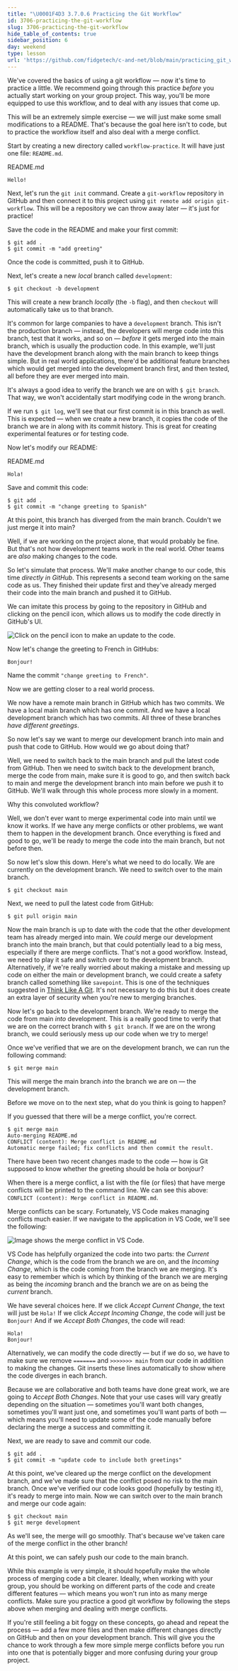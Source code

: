 ```yaml
---
title: "\U0001F4D3 3.7.0.6 Practicing the Git Workflow"
id: 3706-practicing-the-git-workflow
slug: 3706-practicing-the-git-workflow
hide_table_of_contents: true
sidebar_position: 6
day: weekend
type: lesson
url: 'https://github.com/fidgetech/c-and-net/blob/main/practicing_git_workflow.md'
---
```


We've covered the basics of using a git workflow — now it's time to practice a little. We recommend going through this practice _before_ you actually start working on your group project. This way, you'll be more equipped to use this workflow, and to deal with any issues that come up.

This will be an extremely simple exercise — we will just make some small modifications to a README. That's because the goal here isn't to code, but to practice the workflow itself and also deal with a merge conflict.

Start by creating a new directory called `workflow-practice`. It will have just one file: `README.md`.

<div class="filename">README.md</div>

```
Hello!
```

Next, let's run the `git init` command. Create a `git-workflow` repository in GitHub and then connect it to this project using `git remote add origin git-workflow`. This will be a repository we can throw away later — it's just for practice!

Save the code in the README and make your first commit:

```
$ git add .
$ git commit -m "add greeting"
```

Once the code is committed, push it to GitHub.

Next, let's create a new _local_ branch called `development`:

```
$ git checkout -b development
```

This will create a new branch _locally_ (the `-b` flag), and then `checkout` will automatically take us to that branch.

It's common for large companies to have a `development` branch. This isn't the production branch — instead, the developers will merge code into this branch, test that it works, and so on — _before_ it gets merged into the main branch, which is usually the production code. In this example, we'll just have the development branch along with the main branch to keep things simple. But in real world applications, there'd be additional feature branches which would get merged into the development branch first, and then tested, all before they are ever merged into main.

It's always a good idea to verify the branch we are on with `$ git branch`. That way, we won't accidentally start modifying code in the wrong branch.

If we run `$ git log`, we'll see that our first commit is in this branch as well. This is expected — when we create a new branch, it copies the code of the branch we are in along with its commit history. This is great for creating experimental features or for testing code.

Now let's modify our README:

<div class="filename">README.md</div>

```
Hola!
```

Save and commit this code:

```
$ git add .
$ git commit -m "change greeting to Spanish"
```

At this point, this branch has diverged from the main branch. Couldn't we just merge it into main?

Well, if we are working on the project alone, that would probably be fine. But that's not how development teams work in the real world. Other teams are _also_ making changes to the code.

So let's simulate that process. We'll make another change to our code, this time _directly in GitHub_. This represents a second team working on the same code as us. They finished their update first and they've already merged their code into the main branch and pushed it to GitHub.

We can imitate this process by going to the repository in GitHub and clicking on the pencil icon, which allows us to modify the code directly in GitHub's UI.

![Click on the pencil icon to make an update to the code.](https://learnhowtoprogram.s3.us-west-2.amazonaws.com/Intermediate+JavaScript/click-pencil-icon.png)

Now let's change the greeting to French in GitHubs:

```
Bonjour!
```

Name the commit `"change greeting to French"`.

Now we are getting closer to a real world process.

We now have a remote main branch in GitHub which has two commits. We have a local main branch which has one commit. And we have a local development branch which has two commits. All three of these branches _have different greetings_.

So now let's say we want to merge our development branch into main and push that code to GitHub. How would we go about doing that?

Well, we need to switch back to the main branch and pull the latest code from GitHub. Then we need to switch back to the development branch, merge the code from main, make sure it is good to go, and then switch back to main and merge the development branch into main before we push it to GitHub. We'll walk through this whole process more slowly in a moment.

Why this convoluted workflow?

Well, we don't ever want to merge experimental code into main until we know it works. If we have any merge conflicts or other problems, we want them to happen in the development branch. Once everything is fixed and good to go, we'll be ready to merge the code into the main branch, but not before then.

So now let's slow this down. Here's what we need to do locally. We are currently on the development branch. We need to switch over to the main branch.

```
$ git checkout main
```

Next, we need to pull the latest code from GitHub:

```
$ git pull origin main
```

Now the main branch is up to date with the code that the other development team has already merged into main. We _could_ merge our development branch into the main branch, but that could potentially lead to a big mess, especially if there are merge conflicts. That's not a good workflow. Instead, we need to play it safe and switch over to the development branch. Alternatively, if we're really worried about making a mistake and messing up code on either the main or development branch, we could create a safety branch called something like `savepoint`. This is one of the techniques suggested in [Think Like A Git](http://think-like-a-git.net/sections/testing-out-merges/the-savepoint-pattern.html). It's not necessary to do this but it does create an extra layer of security when you're new to merging branches.

Now let's go back to the development branch. We're ready to merge the code from main _into_ development. This is a really good time to verify that we are on the correct branch with `$ git branch`. If we are on the wrong branch, we could seriously mess up our code when we try to merge!

Once we've verified that we are on the development branch, we can run the following command:

```
$ git merge main
```

This will merge the main branch _into_ the branch we are on — the development branch.

Before we move on to the next step, what do you think is going to happen?

If you guessed that there will be a merge conflict, you're correct.

```
$ git merge main
Auto-merging README.md
CONFLICT (content): Merge conflict in README.md
Automatic merge failed; fix conflicts and then commit the result.
```

There have been two recent changes made to the code — how is Git supposed to know whether the greeting should be hola or bonjour?

When there is a merge conflict, a list with the file (or files) that have merge conflicts will be printed to the command line. We can see this above: `CONFLICT (content): Merge conflict in README.md`.

Merge conflicts can be scary. Fortunately, VS Code makes managing conflicts much easier. If we navigate to the application in VS Code, we'll see the following:

![Image shows the merge conflict in VS Code.](https://learnhowtoprogram.s3.us-west-2.amazonaws.com/Intermediate+JavaScript/merge-conflict.png)

VS Code has helpfully organized the code into two parts: the _Current Change_, which is the code from the branch we are on, and the _Incoming Change_, which is the code coming from the branch we are merging. It's easy to remember which is which by thinking of the branch we are merging as being the _incoming_ branch and the branch we are on as being the _current_ branch.

We have several choices here. If we click _Accept Current Change_, the text will just be `Hola!` If we click _Accept Incoming Change_, the code will just be `Bonjour!` And if we _Accept Both Changes_, the code will read:

```
Hola!
Bonjour!
```

Alternatively, we can modify the code directly — but if we do so, we have to make sure we remove `=======` and `>>>>>>> main` from our code in addition to making the changes. Git inserts these lines automatically to show where the code diverges in each branch.

Because we are collaborative and both teams have done great work, we are going to _Accept Both Changes_. Note that your use cases will vary greatly depending on the situation — sometimes you'll want both changes, sometimes you'll want just one, and sometimes you'll want parts of both — which means you'll need to update some of the code manually before declaring the merge a success and committing it.

Next, we are ready to save and commit our code.

```
$ git add .
$ git commit -m "update code to include both greetings"
```

At this point, we've cleared up the merge conflict on the development branch, and we've made sure that the conflict posed no risk to the main branch. Once we've verified our code looks good (hopefully by testing it), it's ready to merge into main. Now we can switch over to the main branch and merge our code again:

```
$ git checkout main
$ git merge development
```

As we'll see, the merge will go smoothly. That's because we've taken care of the merge conflict in the other branch!

At this point, we can safely push our code to the main branch.

While this example is very simple, it should hopefully make the whole process of merging code a bit clearer. Ideally, when working with your group, you should be working on different parts of the code and create different features — which means you won't run into as many merge conflicts. Make sure you practice a good git workflow by following the steps above when merging and dealing with merge conflicts.

If you're still feeling a bit foggy on these concepts, go ahead and repeat the process — add a few more files and then make different changes directly on GitHub and then on your development branch. This will give you the chance to work through a few more simple merge conflicts before you run into one that is potentially bigger and more confusing during your group project.
